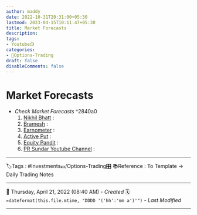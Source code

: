 ```yaml
---
author: maddy
date: 2022-10-31T20:31:00+05:30
lastmod: 2023-04-15T10:11:47+05:30
title: Market Forecasts
description: 
tags:
- Youtube📺
categories: 
- 🤹Options-Trading
draft: false
disableComments: false
---
```

# Market Forecasts

- *Check Market Forecasts* ^2840a0
	1. [Nikhil Bhatt](https://nikhilbhatt.in/) : 
	2. [Bramesh](https://www.brameshtechanalysis.com/) : 
	3. [Earnometer](http://earnometer.com/nifty/nifty-level.html) : 
	4.  [Active Put](https://www.capitalmarket.com/derivatives/options-most-active-put-call) : 
	1. [Equity Pandit](https://www.equitypandit.com/prediction/) : 
	2. [PR Sundar Youtube Channel](https://www.youtube.com/channel/UCS2NdYUmv_PUyyKeDAo5zYA/videos) :

---
🏷️Tags : #Investments💷/Options-Trading🎛️ 
📚Reference : To Template -> Daily Trading Notes

---
📅   Thursday, April 21, 2022  (08:40 AM) - *Created*
🗓️ `=dateformat(this.file.mtime, "DDDD '('hh':'mm a')'")` - *Last Modified* 

---


